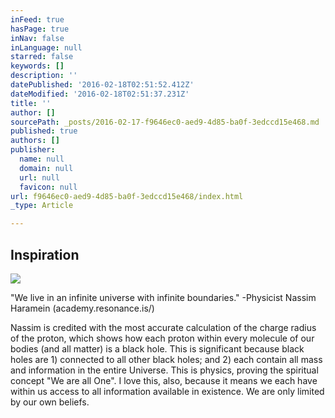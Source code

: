```yaml
---
inFeed: true
hasPage: true
inNav: false
inLanguage: null
starred: false
keywords: []
description: ''
datePublished: '2016-02-18T02:51:52.412Z'
dateModified: '2016-02-18T02:51:37.231Z'
title: ''
author: []
sourcePath: _posts/2016-02-17-f9646ec0-aed9-4d85-ba0f-3edccd15e468.md
published: true
authors: []
publisher:
  name: null
  domain: null
  url: null
  favicon: null
url: f9646ec0-aed9-4d85-ba0f-3edccd15e468/index.html
_type: Article

---
```

## Inspiration
![](https://the-grid-user-content.s3-us-west-2.amazonaws.com/9c6bf9d4-2a94-4241-9eb5-5c6326f97b04.jpg)

"We live in an infinite universe with infinite boundaries." -Physicist Nassim Haramein (academy.resonance.is/)

Nassim is credited with the most accurate calculation of the charge radius of the proton, which shows how each proton within every molecule of our bodies (and all matter) is a black hole. This is significant because black holes are 1) connected to all other black holes; and 2) each contain all mass and information in the entire Universe. This is physics, proving the spiritual concept "We are all One". I love this, also, because it means we each have within us access to all information available in existence. We are only limited by our own beliefs.